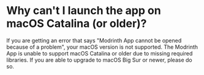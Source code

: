 # Why can't I launch the app on macOS Catalina (or older)?

If you are getting an error that says "Modrinth App cannot be opened because of a problem", your macOS version is not supported. The Modrinth App is unable to support macOS Catalina or older due to missing required libraries. If you are able to upgrade to macOS Big Sur or newer, please do so.
